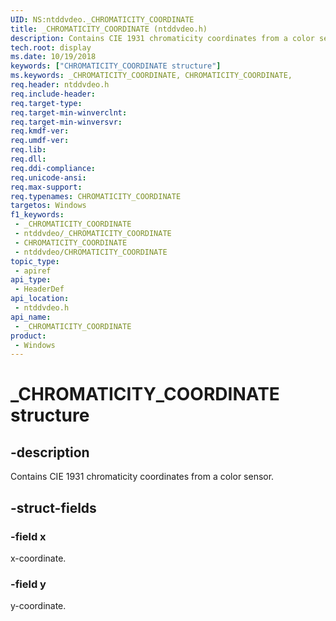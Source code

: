 ```yaml
---
UID: NS:ntddvdeo._CHROMATICITY_COORDINATE
title: _CHROMATICITY_COORDINATE (ntddvdeo.h)
description: Contains CIE 1931 chromaticity coordinates from a color sensor.
tech.root: display
ms.date: 10/19/2018
keywords: ["CHROMATICITY_COORDINATE structure"]
ms.keywords: _CHROMATICITY_COORDINATE, CHROMATICITY_COORDINATE,
req.header: ntddvdeo.h
req.include-header: 
req.target-type: 
req.target-min-winverclnt: 
req.target-min-winversvr: 
req.kmdf-ver: 
req.umdf-ver: 
req.lib: 
req.dll: 
req.ddi-compliance: 
req.unicode-ansi: 
req.max-support: 
req.typenames: CHROMATICITY_COORDINATE
targetos: Windows
f1_keywords:
 - _CHROMATICITY_COORDINATE
 - ntddvdeo/_CHROMATICITY_COORDINATE
 - CHROMATICITY_COORDINATE
 - ntddvdeo/CHROMATICITY_COORDINATE
topic_type:
 - apiref
api_type:
 - HeaderDef
api_location:
 - ntddvdeo.h
api_name:
 - _CHROMATICITY_COORDINATE
product:
 - Windows
---
```


# _CHROMATICITY_COORDINATE structure


## -description

Contains CIE 1931 chromaticity coordinates from a color sensor.

## -struct-fields

### -field x

x-coordinate.

### -field y

y-coordinate.

